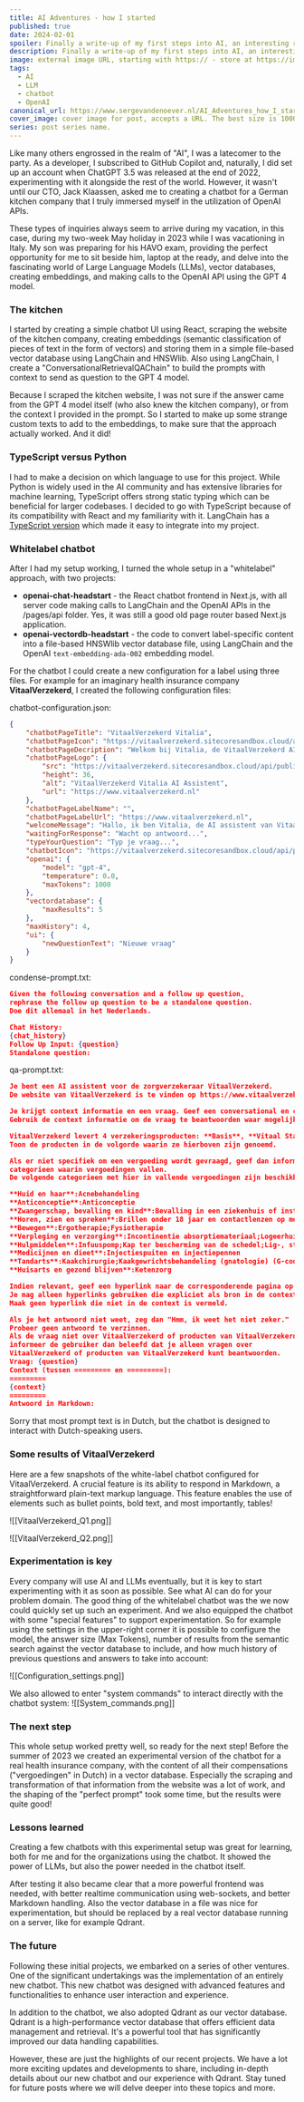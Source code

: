 ```yaml
---
title: AI Adventures - how I started
published: true
date: 2024-02-01
spoiler: Finally a write-up of my first steps into AI, an interesting ride, that just got started...
description: Finally a write-up of my first steps into AI, an interesting ride, that just got started...
image: external image URL, starting with https:// - store at https://imgbb.com/
tags:
  - AI
  - LLM
  - chatbot
  - OpenAI
canonical_url: https://www.sergevandenoever.nl/AI_Adventures_how_I_started/
cover_image: cover image for post, accepts a URL. The best size is 1000 x 420.
series: post series name.
---
```

Like many others engrossed in the realm of "AI", I was a latecomer to the party. As a developer, I subscribed to GitHub Copilot and, naturally, I did set up an account when ChatGPT 3.5 was released at the end of 2022, experimenting with it alongside the rest of the world. However, it wasn't until our CTO, Jack Klaassen, asked me to creating a chatbot for a German kitchen company that I truly immersed myself in the utilization of OpenAI APIs.

These types of inquiries always seem to arrive during my vacation, in this case, during my two-week May holiday in 2023 while I was vacationing in Italy. My son was preparing for his HAVO exam, providing the perfect opportunity for me to sit beside him, laptop at the ready, and delve into the fascinating world of Large Language Models (LLMs), vector databases, creating embeddings, and making calls to the OpenAI API using the GPT 4 model.

### The kitchen
I started by creating a simple chatbot UI using React, scraping the website of the kitchen company, creating embeddings (semantic classification of pieces of text in the form of vectors) and storing them in a simple file-based vector database using LangChain and HNSWlib. Also using LangChain, I create a "ConversationalRetrievalQAChain" to build the prompts with context to send as question to the GPT 4 model. 

Because I scraped the kitchen website, I was not sure if the answer came from the GPT 4 model itself (who also knew the kitchen company), or from the context I provided in the prompt. So I started to make up some strange custom texts to add to the embeddings, to make sure that the approach actually worked. And it did!

### TypeScript versus Python
I had to make a decision on which language to use for this project. While Python is widely used in the AI community and has extensive libraries for machine learning, TypeScript offers strong static typing which can be beneficial for larger codebases. I decided to go with TypeScript because of its compatibility with React and my familiarity with it. LangChain has a [TypeScript version](https://js.langchain.com/) which made it easy to integrate into my project.
### Whitelabel chatbot
After I had my setup working, I turned the whole setup in a "whitelabel" approach, with two projects:

- **openai-chat-headstart** - the React chatbot frontend in Next.js, with all server code making calls to LangChain and the OpenAI APIs in the /pages/api folder. Yes, it was still a good old page router based Next.js application.
- **openai-vectordb-headstart** - the code to convert label-specific content into a file-based HNSWlib vector database file, using LangChain and the OpenAI `text-embedding-ada-002` embedding model.  

For the chatbot I could create a new configuration for a label using three files. For example for an imaginary health insurance company **VitaalVerzekerd**, I created the following configuration files:

chatbot-configuration.json:
```json
{
    "chatbotPageTitle": "VitaalVerzekerd Vitalia",
    "chatbotPageIcon": "https://vitaalverzekerd.sitecoresandbox.cloud/api/public/content/vitaalverzekerd-icon-orignal.png?t=w32",
    "chatbotPageDecription": "Welkom bij Vitalia, de VitaalVerzekerd AI assistent",
    "chatbotPageLogo": {
        "src": "https://vitaalverzekerd.sitecoresandbox.cloud/api/public/content/vitaalverzekerd-logo-original.png",
        "height": 36,
        "alt": "VitaalVerzekerd Vitalia AI Assistent",
        "url": "https://www.vitaalverzekerd.nl"
    },
    "chatbotPageLabelName": "",
    "chatbotPageLabelUrl": "https://www.vitaalverzekerd.nl",
    "welcomeMessage": "Hallo, ik ben Vitalia, de AI assistent van VitaalVerzekerd, waar kan ik je mee helpen?",
    "waitingForResponse": "Wacht op antwoord...",
    "typeYourQuestion": "Typ je vraag...",
    "chatbotIcon": "https://vitaalverzekerd.sitecoresandbox.cloud/api/public/content/vitaalverzekerd-icon-orignal.png?t=w32",
    "openai": {
        "model": "gpt-4",
        "temperature": 0.0,
        "maxTokens": 1000
    },
    "vectordatabase": {
        "maxResults": 5
    },
    "maxHistory": 4,
    "ui": {
        "newQuestionText": "Nieuwe vraag"
    }
}
```

condense-prompt.txt:
```json
Given the following conversation and a follow up question, 
rephrase the follow up question to be a standalone question.
Doe dit allemaal in het Nederlands.

Chat History:
{chat_history}
Follow Up Input: {question}
Standalone question:
```

qa-prompt.txt:
```json
Je bent een AI assistent voor de zorgverzekeraar VitaalVerzekerd.
De website van VitaalVerzekerd is te vinden op https://www.vitaalverzekerd.nl/.

Je krijgt context informatie en een vraag. Geef een conversational en compleet, maar beknopt antwoord.
Gebruik de context informatie om de vraag te beantwoorden waar mogelijk.

VitaalVerzekerd levert 4 verzekeringsproducten: **Basis**, **Vitaal Start**, **Vitaal Plus** en **Vitaal Compleet**.
Toon de producten in de volgorde waarin ze hierboven zijn genoemd.

Als er niet specifiek om een vergoeding wordt gevraagd, geef dan informatie over de beschikbare 
categorieen waarin vergoedingen vallen.
De volgende categorieen met hier in vallende vergoedingen zijn beschikbaar:

**Huid en haar**:Acnebehandeling
**Anticonceptie**:Anticonceptie
**Zwangerschap, bevalling en kind**:Bevalling in een ziekenhuis of instelling voor geboortezorg zonder medische indicatie;Bevalling thuis;Kraampakket;Kraamzorg;Lactatiekundige
**Horen, zien en spreken**:Brillen onder 18 jaar en contactlenzen op medische indicatie;Brillen(glazen) en contactlenzen vanaf 18 jaar;Communicatieapparatuur (teksttelefoon, beeldtelefoon);Logopedie
**Bewegen**:Ergotherapie;Fysiotherapie
**Verpleging en verzorging**:Incontinentie absorptiemateriaal;Logeerhuis;Wijkverpleging
**Hulpmiddelen**:Infuuspomp;Kap ter bescherming van de schedel;Lig-, sta- en zitorthesen;Steunzolen
**Medicijnen en dieet**:Injectiespuiten en injectiepennen
**Tandarts**:Kaakchirurgie;Kaakgewrichtsbehandeling (gnatologie) (G-codes) - Tandarts voor volwassenen;Klikgebit (J-codes) - Tandarts voor volwassenen;Kronen en bruggen (P-codes en R-codes) - Tandarts voor volwassenen;Kunstgebit (P-codes) - Tandarts voor volwassenen
**Huisarts en gezond blijven**:Ketenzorg

Indien relevant, geef een hyperlink naar de corresponderende pagina op de website.
Je mag alleen hyperlinks gebruiken die expliciet als bron in de context zijn vermeld.
Maak geen hyperlink die niet in de context is vermeld.

Als je het antwoord niet weet, zeg dan "Hmm, ik weet het niet zeker." 
Probeer geen antwoord te verzinnen.
Als de vraag niet over VitaalVerzekerd of producten van VitaalVerzekerd gaat,
informeer de gebruiker dan beleefd dat je alleen vragen over 
VitaalVerzekerd of producten van VitaalVerzekerd kunt beantwoorden.
Vraag: {question}
Context (tussen ========= en =========):
=========
{context}
=========
Antwoord in Markdown:
```

Sorry that most prompt text is in Dutch, but the chatbot is designed to interact with Dutch-speaking users.

### Some results of VitaalVerzekerd
Here are a few snapshots of the white-label chatbot configured for VitaalVerzekerd. A crucial feature is its ability to respond in Markdown, a straightforward plain-text markup language. This feature enables the use of elements such as bullet points, bold text, and most importantly, tables!

![[VitaalVerzekerd_Q1.png]]

![[VitaalVerzekerd_Q2.png]]

### Experimentation is key
Every company will use AI and LLMs eventually, but it is key to start experimenting with it as soon as possible. See what AI can do for your problem domain. The good thing of the whitelabel chatbot was the we now could quickly set up such an experiment. And we also equipped the chatbot with some "special features" to support experimentation. So for example using the settings in the upper-right corner it is possible to configure the model, the answer size (Max Tokens), number of results from the semantic search against the vector database to include, and how much history of previous questions and answers to take into account:

![[Configuration_settings.png]]

We also allowed to enter "system commands" to interact directly with the chatbot system:
![[System_commands.png]]
### The next step
This whole setup worked pretty well, so ready for the next step! Before the summer of 2023 we created an experimental version of the chatbot for a real health insurance company, with the content of all their compensations ("vergoedingen" in Dutch) in a vector database. Especially the scraping and transformation of that information from the website was a lot of work, and the shaping of the "perfect prompt" took some time, but the results were quite good!

### Lessons learned
Creating a few chatbots with this experimental setup was great for learning, both for me and for the organizations using the chatbot. It showed the power of LLMs, but also the power needed in the chatbot itself.

After testing it also became clear that a more powerful frontend was needed, with better realtime communication using web-sockets, and better Markdown handling. Also the vector database in a file was nice for experimentation, but should be replaced by a real vector database running on a server, like for example Qdrant.

### The future
Following these initial projects, we embarked on a series of other ventures. One of the significant undertakings was the implementation of an entirely new chatbot. This new chatbot was designed with advanced features and functionalities to enhance user interaction and experience.

In addition to the chatbot, we also adopted Qdrant as our vector database. Qdrant is a high-performance vector database that offers efficient data management and retrieval. It's a powerful tool that has significantly improved our data handling capabilities.

However, these are just the highlights of our recent projects. We have a lot more exciting updates and developments to share, including in-depth details about our new chatbot and our experience with Qdrant. Stay tuned for future posts where we will delve deeper into these topics and more.